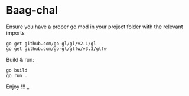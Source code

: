 # Baag-chal
Ensure you have a proper go.mod in your project folder with the relevant imports
```
go get github.com/go-gl/gl/v2.1/gl
go get github.com/go-gl/glfw/v3.3/glfw
```
Build & run:
```
go build
go run .
```

Enjoy !!! *_*


